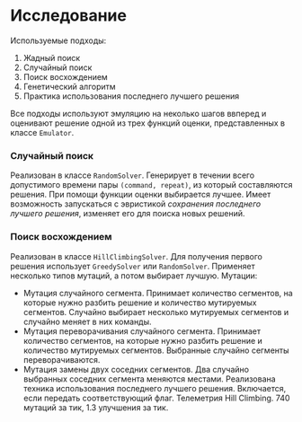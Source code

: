 # Исследование

Используемые подходы:
1. Жадный поиск
2. Случайный поиск
3. Поиск восхождением
4. Генетический алгоритм
5. Практика использования последнего лучшего решения

Все подходы используют эмуляцию на неколько шагов ввперед и оценивают решение одной из трех функций оценки, представленных в классе `Emulator`.

### Случайный поиск
Реализован в классе `RandomSolver`. Генерирует в течении всего допустимого времени пары `(command, repeat)`, из который составляются решения. При помощи функции оценки выбирается лучшее.
Имеет возможность запускаться с эвристикой _сохранения последнего лучшего решения_, изменяет его для поиска новых решений.

### Поиск восхождением
Реализован в классе `HillClimbingSolver`. Для получения первого решения использует `GreedySolver` или `RandomSolver`. Применяет несколько типов мутаций, а потом выбирает лучшую.
Мутации:
- Мутация случайного сегмента. Принимает количество сегментов, на которые нужно разбить решение и количество мутируемых сегментов. Случайно выбирает несколько мутируемых сегментов и случайно меняет в них команды.
- Мутация переворачивания случайного сегмента. Принимает количество сегментов, на которые нужно разбить решение и количество мутируемых сегментов. Выбранные случайно сегменты переворачиваются.
- Мутация замены двух соседних сегментов. Два случайно выбранных соседних сегмента меняются местами.
Реализована техника использования последнего лучшего решения. Включается, если передать соответствующий флаг.
Телеметрия Hill Climbing.
740 мутаций за тик, 1.3 улучшения за тик.
